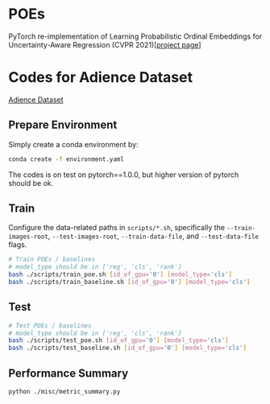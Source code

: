 # POEs

PyTorch re-implementation of Learning Probabilistic Ordinal Embeddings for Uncertainty-Aware Regression  (CVPR 2021)[[project page](https://li-wanhua.github.io/POEs/)]

# Codes for Adience Dataset
[Adience Dataset](https://talhassner.github.io/home/projects/Adience/Adience-data.html)

## Prepare Environment
Simply create a conda environment by: 
```bash
conda create -f environment.yaml
```
The codes is on test on pytorch==1.0.0, but higher version of pytorch should be ok.

## Train
Configure the data-related paths in `scripts/*.sh`, specifically the `--train-images-root`, `--test-images-root`, `--train-data-file`, and `--test-data-file` flags.

```bash
# Train POEs / baselines
# model_type should be in ['reg', 'cls', 'rank']
bash ./scripts/train_poe.sh [id_of_gpu='0'] [model_type='cls']
bash ./scripts/train_baseline.sh [id_of_gpu='0'] [model_type='cls']
```
## Test
```bash
# Test POEs / baselines
# model_type should be in ['reg', 'cls', 'rank']
bash ./scripts/test_poe.sh [id_of_gpu='0'] [model_type='cls']
bash ./scripts/test_baseline.sh [id_of_gpu='0'] [model_type='cls']
```
## Performance Summary
```bash
python ./misc/metric_summary.py
```
